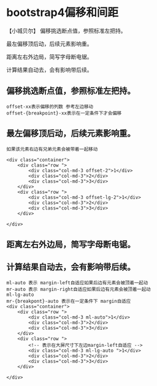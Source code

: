# bootstrap4偏移和间距
【小城贝尔】
偏移挑选断点值，参照标准左把持。

最左偏移顶后动，后续元素影响重。

距离左右外边局，简写字母断电锯。

计算结果自动去，会有影响带后续。

## 偏移挑选断点值，参照标准左把持。
    offset-xx表示偏移的列数 参考左边移动
    offset-{breakpoint}-xx表示在一定条件下才会偏移
## 最左偏移顶后动，后续元素影响重。
    如果该元素右边有兄弟元素会被带着一起移动

    <div class="container">
        <div class="row ">
            <div class="col-md-3 offset-2">1</div>
            <div class="col-md-3">2</div>
            <div class="col-md-3">3</div>
        </div>
        <div class="row ">
            <div class="col-md-3 offset-lg-2">1</div>
            <div class="col-md-3">2</div>
            <div class="col-md-3">3</div>
        </div>

    </div>
## 距离左右外边局，简写字母断电锯。
## 计算结果自动去，会有影响带后续。
    ml-auto 表示 margin-left自适应如果后边有元素会被顶着一起动
    mr-auto 表示 margin-right自适应如果后边有元素会被顶着一起动
    ml-lg-auto
    mr-{breakpont}-auto 表示在一定条件下 margin自适应
    <div class="container">
        <div class="row ">
            <div class="col-md-3 ml-auto">1</div>
            <div class="col-md-3">2</div>
            <div class="col-md-3">3</div>
        </div>
        <div class="row ">
            <!-- 表示在大屏尺寸下左边margin-left自适应 -->
            <div class="col-md-3 ml-lg-auto ">1</div>
            <div class="col-md-3">2</div>
            <div class="col-md-3">3</div>
        </div>

    </div>
